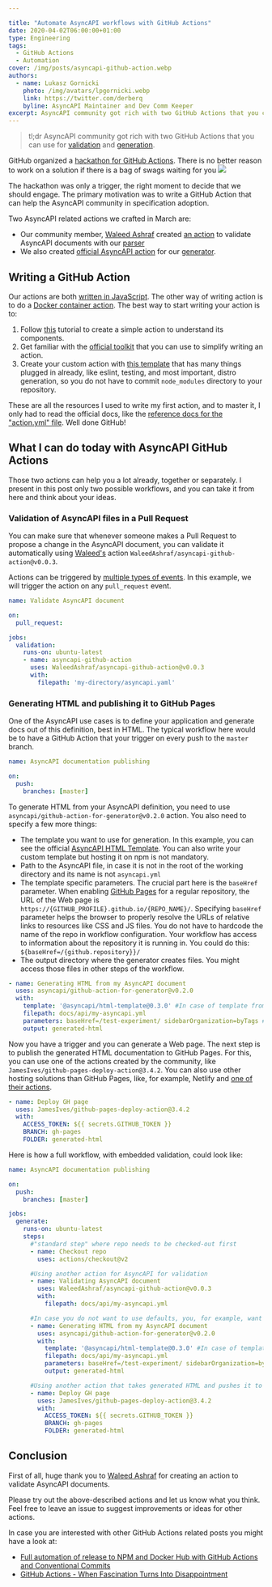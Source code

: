 ```yaml
---

title: "Automate AsyncAPI workflows with GitHub Actions"
date: 2020-04-02T06:00:00+01:00
type: Engineering
tags:
  - GitHub Actions
  - Automation
cover: /img/posts/asyncapi-github-action.webp
authors:
  - name: Lukasz Gornicki
    photo: /img/avatars/lpgornicki.webp
    link: https://twitter.com/derberq
    byline: AsyncAPI Maintainer and Dev Comm Keeper
excerpt: AsyncAPI community got rich with two GitHub Actions that you can use for validation and generation.
---
```


> tl;dr
> AsyncAPI community got rich with two GitHub Actions that you can use for [validation](https://github.com/marketplace/actions/asyncapi-github-action) and [generation](https://github.com/marketplace/actions/generator-for-asyncapi-documents).

GitHub organized a [hackathon for GitHub Actions](https://githubhackathon.com/#hackathon). There is no better reason to work on a solution if there is a bag of swags waiting for you <img className="inline-block w-5 h-5 ml-1" src="https://emojipedia-us.s3.amazonaws.com:443/content/2020/04/05/trollface-github-emojipedia.png"/>

The hackathon was only a trigger, the right moment to decide that we should engage. The primary motivation was to write a GitHub Action that can help the AsyncAPI community in specification adoption.

Two AsyncAPI related actions we crafted in March are:

- Our community member, [Waleed Ashraf](https://twitter.com/WaleedAshraf01/) created [an action](https://github.com/marketplace/actions/asyncapi-github-action) to validate AsyncAPI documents with our [parser](https://github.com/asyncapi/parser-js/)
- We also created [official AsyncAPI action](https://github.com/marketplace/actions/generator-for-asyncapi-documents) for our [generator](https://github.com/asyncapi/generator/).

## Writing a GitHub Action

Our actions are both [written in JavaScript](https://docs.github.com/en/actions/creating-actions/creating-a-javascript-action). The other way of writing action is to do a [Docker container action](https://docs.github.com/en/actions/creating-actions/creating-a-docker-container-action). The best way to start writing your action is to:

1. Follow [this](https://docs.github.com/en/actions/creating-actions/creating-a-javascript-action) tutorial to create a simple action to understand its components.
1. Get familiar with the [official toolkit](https://github.com/actions/toolkit) that you can use to simplify writing an action.
1. Create your custom action with [this template](https://github.com/actions/javascript-action) that has many things plugged in already, like eslint, testing, and most important, distro generation, so you do not have to commit `node_modules` directory to your repository.

These are all the resources I used to write my first action, and to master it, I only had to read the official docs, like the [reference docs for the "action.yml" file](https://docs.github.com/en/actions/creating-actions/metadata-syntax-for-github-actions). Well done GitHub!

## What I can do today with AsyncAPI GitHub Actions

Those two actions can help you a lot already, together or separately. I present in this post only two possible workflows, and you can take it from here and think about your ideas.

### Validation of AsyncAPI files in a Pull Request

You can make sure that whenever someone makes a Pull Request to propose a change in the AsyncAPI document, you can validate it automatically using [Waleed's](https://twitter.com/WaleedAshraf01/) action `WaleedAshraf/asyncapi-github-action@v0.0.3`.

Actions can be triggered by [multiple types of events](https://docs.github.com/en/actions/using-workflows/workflow-syntax-for-github-actions). In this example, we will trigger the action on any `pull_request` event.

```yaml
name: Validate AsyncAPI document

on:
  pull_request:

jobs:
  validation:
    runs-on: ubuntu-latest
    - name: asyncapi-github-action
      uses: WaleedAshraf/asyncapi-github-action@v0.0.3
      with:
        filepath: 'my-directory/asyncapi.yaml'
```

### Generating HTML and publishing it to GitHub Pages

One of the AsyncAPI use cases is to define your application and generate docs out of this definition, best in HTML. The typical workflow here would be to have a GitHub Action that your trigger on every push to the `master` branch.

```yaml
name: AsyncAPI documentation publishing

on:
  push:
    branches: [master]
```

To generate HTML from your AsyncAPI definition, you need to use `asyncapi/github-action-for-generator@v0.2.0` action. You also need to specify a few more things:

- The template you want to use for generation. In this example, you can see the official [AsyncAPI HTML Template](https://github.com/asyncapi/html-template). You can also write your custom template but hosting it on npm is not mandatory.
- Path to the AsyncAPI file, in case it is not in the root of the working directory and its name is not `asyncapi.yml`
- The template specific parameters. The crucial part here is the `baseHref` parameter. When enabling [GitHub Pages](https://pages.github.com/) for a regular repository, the URL of the Web page is `https://{GITHUB_PROFILE}.github.io/{REPO_NAME}/`. Specifying `baseHref` parameter helps the browser to properly resolve the URLs of relative links to resources like CSS and JS files. You do not have to hardcode the name of the repo in workflow configuration. Your workflow has access to information about the repository it is running in. You could do this: `${baseHref=/{github.repository}}/`
- The output directory where the generator creates files. You might access those files in other steps of the workflow.

```yaml
- name: Generating HTML from my AsyncAPI document
  uses: asyncapi/github-action-for-generator@v0.2.0
  with:
    template: '@asyncapi/html-template@0.3.0' #In case of template from npm, because of @ it must be in quotes
    filepath: docs/api/my-asyncapi.yml
    parameters: baseHref=/test-experiment/ sidebarOrganization=byTags #space separated list of key/values
    output: generated-html
```

Now you have a trigger and you can generate a Web page. The next step is to publish the generated HTML documentation to GitHub Pages. For this, you can use one of the actions created by the community, like `JamesIves/github-pages-deploy-action@3.4.2`. You can also use other hosting solutions than GitHub Pages, like, for example, Netlify and [one of their actions](https://github.com/netlify/actions/tree/master/cli).

```yaml
- name: Deploy GH page
  uses: JamesIves/github-pages-deploy-action@3.4.2
  with:
    ACCESS_TOKEN: ${{ secrets.GITHUB_TOKEN }}
    BRANCH: gh-pages
    FOLDER: generated-html
```

Here is how a full workflow, with embedded validation, could look like:

```yaml
name: AsyncAPI documentation publishing

on:
  push:
    branches: [master]

jobs:
  generate:
    runs-on: ubuntu-latest
    steps:
      #"standard step" where repo needs to be checked-out first
      - name: Checkout repo
        uses: actions/checkout@v2

      #Using another action for AsyncAPI for validation
      - name: Validating AsyncAPI document
        uses: WaleedAshraf/asyncapi-github-action@v0.0.3
        with:
          filepath: docs/api/my-asyncapi.yml

      #In case you do not want to use defaults, you, for example, want to use a different template
      - name: Generating HTML from my AsyncAPI document
        uses: asyncapi/github-action-for-generator@v0.2.0
        with:
          template: '@asyncapi/html-template@0.3.0' #In case of template from npm, because of @ it must be in quotes
          filepath: docs/api/my-asyncapi.yml
          parameters: baseHref=/test-experiment/ sidebarOrganization=byTags #space separated list of key/values
          output: generated-html

      #Using another action that takes generated HTML and pushes it to GH Pages
      - name: Deploy GH page
        uses: JamesIves/github-pages-deploy-action@3.4.2
        with:
          ACCESS_TOKEN: ${{ secrets.GITHUB_TOKEN }}
          BRANCH: gh-pages
          FOLDER: generated-html
```

## Conclusion

First of all, huge thank you to [Waleed Ashraf](https://twitter.com/WaleedAshraf01/) for creating an action to validate AsyncAPI documents.

Please try out the above-described actions and let us know what you think. Feel free to leave an issue to suggest improvements or ideas for other actions.

In case you are interested with other GitHub Actions related posts you might have a look at:

- [Full automation of release to NPM and Docker Hub with GitHub Actions and Conventional Commits](/blog/automated-releases/)
- [GitHub Actions - When Fascination Turns Into Disappointment](https://dev.to/derberg/github-actions-when-fascination-turns-into-disappointment-4d75)
